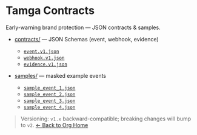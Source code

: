 # Tamga Contracts

Early-warning brand protection — JSON contracts & samples.

- [contracts/](contracts/) — JSON Schemas (event, webhook, evidence)
  - [`event.v1.json`](contracts/event.v1.json)
  - [`webhook.v1.json`](contracts/webhook.v1.json)
  - [`evidence.v1.json`](contracts/evidence.v1.json)

- [samples/](samples/) — masked example events
  - [`sample_event_1.json`](samples/sample_event_1.json)
  - [`sample_event_2.json`](samples/sample_event_2.json)
  - [`sample_event_3.json`](samples/sample_event_3.json)
  - [`sample_event_4.json`](samples/sample_event_4.json)



> Versioning: `v1.x` backward-compatible; breaking changes will bump to `v2`.
[← Back to Org Home](https://tamga-guard.github.io)
